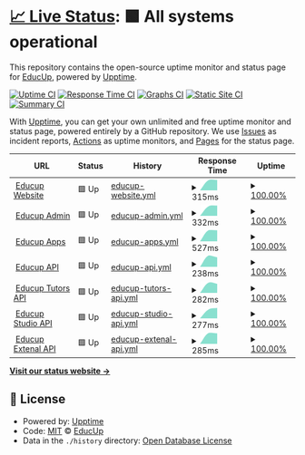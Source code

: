 # [📈 Live Status](https://status.educup.io): <!--live status--> **🟩 All systems operational**

This repository contains the open-source uptime monitor and status page for [EducUp](https://educup.io), powered by [Upptime](https://github.com/upptime/upptime).

[![Uptime CI](https://github.com/educup/status-page/workflows/Uptime%20CI/badge.svg)](https://github.com/educup/status-page/actions?query=workflow%3A%22Uptime+CI%22)
[![Response Time CI](https://github.com/educup/status-page/workflows/Response%20Time%20CI/badge.svg)](https://github.com/educup/status-page/actions?query=workflow%3A%22Response+Time+CI%22)
[![Graphs CI](https://github.com/educup/status-page/workflows/Graphs%20CI/badge.svg)](https://github.com/educup/status-page/actions?query=workflow%3A%22Graphs+CI%22)
[![Static Site CI](https://github.com/educup/status-page/workflows/Static%20Site%20CI/badge.svg)](https://github.com/educup/status-page/actions?query=workflow%3A%22Static+Site+CI%22)
[![Summary CI](https://github.com/educup/status-page/workflows/Summary%20CI/badge.svg)](https://github.com/educup/status-page/actions?query=workflow%3A%22Summary+CI%22)

With [Upptime](https://upptime.js.org), you can get your own unlimited and free uptime monitor and status page, powered entirely by a GitHub repository. We use [Issues](https://github.com/educup/status-page/issues) as incident reports, [Actions](https://github.com/educup/status-page/actions) as uptime monitors, and [Pages](https://status.educup.io) for the status page.

<!--start: status pages-->
<!-- This summary is generated by Upptime (https://github.com/upptime/upptime) -->
<!-- Do not edit this manually, your changes will be overwritten -->
<!-- prettier-ignore -->
| URL | Status | History | Response Time | Uptime |
| --- | ------ | ------- | ------------- | ------ |
| <img alt="" src="https://favicons.githubusercontent.com/www.educup.com" height="13"> [Educup Website](https://www.educup.com) | 🟩 Up | [educup-website.yml](https://github.com/educup/status-page/commits/HEAD/history/educup-website.yml) | <details><summary><img alt="Response time graph" src="./graphs/educup-website/response-time-week.png" height="20"> 315ms</summary><br><a href="https://status.educup.io/history/educup-website"><img alt="Response time 315" src="https://img.shields.io/endpoint?url=https%3A%2F%2Fraw.githubusercontent.com%2Feducup%2Fstatus-page%2FHEAD%2Fapi%2Feducup-website%2Fresponse-time.json"></a><br><a href="https://status.educup.io/history/educup-website"><img alt="24-hour response time 315" src="https://img.shields.io/endpoint?url=https%3A%2F%2Fraw.githubusercontent.com%2Feducup%2Fstatus-page%2FHEAD%2Fapi%2Feducup-website%2Fresponse-time-day.json"></a><br><a href="https://status.educup.io/history/educup-website"><img alt="7-day response time 315" src="https://img.shields.io/endpoint?url=https%3A%2F%2Fraw.githubusercontent.com%2Feducup%2Fstatus-page%2FHEAD%2Fapi%2Feducup-website%2Fresponse-time-week.json"></a><br><a href="https://status.educup.io/history/educup-website"><img alt="30-day response time 315" src="https://img.shields.io/endpoint?url=https%3A%2F%2Fraw.githubusercontent.com%2Feducup%2Fstatus-page%2FHEAD%2Fapi%2Feducup-website%2Fresponse-time-month.json"></a><br><a href="https://status.educup.io/history/educup-website"><img alt="1-year response time 315" src="https://img.shields.io/endpoint?url=https%3A%2F%2Fraw.githubusercontent.com%2Feducup%2Fstatus-page%2FHEAD%2Fapi%2Feducup-website%2Fresponse-time-year.json"></a></details> | <details><summary><a href="https://status.educup.io/history/educup-website">100.00%</a></summary><a href="https://status.educup.io/history/educup-website"><img alt="All-time uptime 100.00%" src="https://img.shields.io/endpoint?url=https%3A%2F%2Fraw.githubusercontent.com%2Feducup%2Fstatus-page%2FHEAD%2Fapi%2Feducup-website%2Fuptime.json"></a><br><a href="https://status.educup.io/history/educup-website"><img alt="24-hour uptime 100.00%" src="https://img.shields.io/endpoint?url=https%3A%2F%2Fraw.githubusercontent.com%2Feducup%2Fstatus-page%2FHEAD%2Fapi%2Feducup-website%2Fuptime-day.json"></a><br><a href="https://status.educup.io/history/educup-website"><img alt="7-day uptime 100.00%" src="https://img.shields.io/endpoint?url=https%3A%2F%2Fraw.githubusercontent.com%2Feducup%2Fstatus-page%2FHEAD%2Fapi%2Feducup-website%2Fuptime-week.json"></a><br><a href="https://status.educup.io/history/educup-website"><img alt="30-day uptime 100.00%" src="https://img.shields.io/endpoint?url=https%3A%2F%2Fraw.githubusercontent.com%2Feducup%2Fstatus-page%2FHEAD%2Fapi%2Feducup-website%2Fuptime-month.json"></a><br><a href="https://status.educup.io/history/educup-website"><img alt="1-year uptime 100.00%" src="https://img.shields.io/endpoint?url=https%3A%2F%2Fraw.githubusercontent.com%2Feducup%2Fstatus-page%2FHEAD%2Fapi%2Feducup-website%2Fuptime-year.json"></a></details>
| <img alt="" src="https://favicons.githubusercontent.com/admin.educup.io" height="13"> [Educup Admin](https://admin.educup.io) | 🟩 Up | [educup-admin.yml](https://github.com/educup/status-page/commits/HEAD/history/educup-admin.yml) | <details><summary><img alt="Response time graph" src="./graphs/educup-admin/response-time-week.png" height="20"> 332ms</summary><br><a href="https://status.educup.io/history/educup-admin"><img alt="Response time 332" src="https://img.shields.io/endpoint?url=https%3A%2F%2Fraw.githubusercontent.com%2Feducup%2Fstatus-page%2FHEAD%2Fapi%2Feducup-admin%2Fresponse-time.json"></a><br><a href="https://status.educup.io/history/educup-admin"><img alt="24-hour response time 332" src="https://img.shields.io/endpoint?url=https%3A%2F%2Fraw.githubusercontent.com%2Feducup%2Fstatus-page%2FHEAD%2Fapi%2Feducup-admin%2Fresponse-time-day.json"></a><br><a href="https://status.educup.io/history/educup-admin"><img alt="7-day response time 332" src="https://img.shields.io/endpoint?url=https%3A%2F%2Fraw.githubusercontent.com%2Feducup%2Fstatus-page%2FHEAD%2Fapi%2Feducup-admin%2Fresponse-time-week.json"></a><br><a href="https://status.educup.io/history/educup-admin"><img alt="30-day response time 332" src="https://img.shields.io/endpoint?url=https%3A%2F%2Fraw.githubusercontent.com%2Feducup%2Fstatus-page%2FHEAD%2Fapi%2Feducup-admin%2Fresponse-time-month.json"></a><br><a href="https://status.educup.io/history/educup-admin"><img alt="1-year response time 332" src="https://img.shields.io/endpoint?url=https%3A%2F%2Fraw.githubusercontent.com%2Feducup%2Fstatus-page%2FHEAD%2Fapi%2Feducup-admin%2Fresponse-time-year.json"></a></details> | <details><summary><a href="https://status.educup.io/history/educup-admin">100.00%</a></summary><a href="https://status.educup.io/history/educup-admin"><img alt="All-time uptime 100.00%" src="https://img.shields.io/endpoint?url=https%3A%2F%2Fraw.githubusercontent.com%2Feducup%2Fstatus-page%2FHEAD%2Fapi%2Feducup-admin%2Fuptime.json"></a><br><a href="https://status.educup.io/history/educup-admin"><img alt="24-hour uptime 100.00%" src="https://img.shields.io/endpoint?url=https%3A%2F%2Fraw.githubusercontent.com%2Feducup%2Fstatus-page%2FHEAD%2Fapi%2Feducup-admin%2Fuptime-day.json"></a><br><a href="https://status.educup.io/history/educup-admin"><img alt="7-day uptime 100.00%" src="https://img.shields.io/endpoint?url=https%3A%2F%2Fraw.githubusercontent.com%2Feducup%2Fstatus-page%2FHEAD%2Fapi%2Feducup-admin%2Fuptime-week.json"></a><br><a href="https://status.educup.io/history/educup-admin"><img alt="30-day uptime 100.00%" src="https://img.shields.io/endpoint?url=https%3A%2F%2Fraw.githubusercontent.com%2Feducup%2Fstatus-page%2FHEAD%2Fapi%2Feducup-admin%2Fuptime-month.json"></a><br><a href="https://status.educup.io/history/educup-admin"><img alt="1-year uptime 100.00%" src="https://img.shields.io/endpoint?url=https%3A%2F%2Fraw.githubusercontent.com%2Feducup%2Fstatus-page%2FHEAD%2Fapi%2Feducup-admin%2Fuptime-year.json"></a></details>
| <img alt="" src="https://favicons.githubusercontent.com/apps.educup.io" height="13"> [Educup Apps](https://apps.educup.io) | 🟩 Up | [educup-apps.yml](https://github.com/educup/status-page/commits/HEAD/history/educup-apps.yml) | <details><summary><img alt="Response time graph" src="./graphs/educup-apps/response-time-week.png" height="20"> 527ms</summary><br><a href="https://status.educup.io/history/educup-apps"><img alt="Response time 527" src="https://img.shields.io/endpoint?url=https%3A%2F%2Fraw.githubusercontent.com%2Feducup%2Fstatus-page%2FHEAD%2Fapi%2Feducup-apps%2Fresponse-time.json"></a><br><a href="https://status.educup.io/history/educup-apps"><img alt="24-hour response time 527" src="https://img.shields.io/endpoint?url=https%3A%2F%2Fraw.githubusercontent.com%2Feducup%2Fstatus-page%2FHEAD%2Fapi%2Feducup-apps%2Fresponse-time-day.json"></a><br><a href="https://status.educup.io/history/educup-apps"><img alt="7-day response time 527" src="https://img.shields.io/endpoint?url=https%3A%2F%2Fraw.githubusercontent.com%2Feducup%2Fstatus-page%2FHEAD%2Fapi%2Feducup-apps%2Fresponse-time-week.json"></a><br><a href="https://status.educup.io/history/educup-apps"><img alt="30-day response time 527" src="https://img.shields.io/endpoint?url=https%3A%2F%2Fraw.githubusercontent.com%2Feducup%2Fstatus-page%2FHEAD%2Fapi%2Feducup-apps%2Fresponse-time-month.json"></a><br><a href="https://status.educup.io/history/educup-apps"><img alt="1-year response time 527" src="https://img.shields.io/endpoint?url=https%3A%2F%2Fraw.githubusercontent.com%2Feducup%2Fstatus-page%2FHEAD%2Fapi%2Feducup-apps%2Fresponse-time-year.json"></a></details> | <details><summary><a href="https://status.educup.io/history/educup-apps">100.00%</a></summary><a href="https://status.educup.io/history/educup-apps"><img alt="All-time uptime 100.00%" src="https://img.shields.io/endpoint?url=https%3A%2F%2Fraw.githubusercontent.com%2Feducup%2Fstatus-page%2FHEAD%2Fapi%2Feducup-apps%2Fuptime.json"></a><br><a href="https://status.educup.io/history/educup-apps"><img alt="24-hour uptime 100.00%" src="https://img.shields.io/endpoint?url=https%3A%2F%2Fraw.githubusercontent.com%2Feducup%2Fstatus-page%2FHEAD%2Fapi%2Feducup-apps%2Fuptime-day.json"></a><br><a href="https://status.educup.io/history/educup-apps"><img alt="7-day uptime 100.00%" src="https://img.shields.io/endpoint?url=https%3A%2F%2Fraw.githubusercontent.com%2Feducup%2Fstatus-page%2FHEAD%2Fapi%2Feducup-apps%2Fuptime-week.json"></a><br><a href="https://status.educup.io/history/educup-apps"><img alt="30-day uptime 100.00%" src="https://img.shields.io/endpoint?url=https%3A%2F%2Fraw.githubusercontent.com%2Feducup%2Fstatus-page%2FHEAD%2Fapi%2Feducup-apps%2Fuptime-month.json"></a><br><a href="https://status.educup.io/history/educup-apps"><img alt="1-year uptime 100.00%" src="https://img.shields.io/endpoint?url=https%3A%2F%2Fraw.githubusercontent.com%2Feducup%2Fstatus-page%2FHEAD%2Fapi%2Feducup-apps%2Fuptime-year.json"></a></details>
| <img alt="" src="https://favicons.githubusercontent.com/api.educup.io" height="13"> [Educup API](https://api.educup.io/health) | 🟩 Up | [educup-api.yml](https://github.com/educup/status-page/commits/HEAD/history/educup-api.yml) | <details><summary><img alt="Response time graph" src="./graphs/educup-api/response-time-week.png" height="20"> 238ms</summary><br><a href="https://status.educup.io/history/educup-api"><img alt="Response time 238" src="https://img.shields.io/endpoint?url=https%3A%2F%2Fraw.githubusercontent.com%2Feducup%2Fstatus-page%2FHEAD%2Fapi%2Feducup-api%2Fresponse-time.json"></a><br><a href="https://status.educup.io/history/educup-api"><img alt="24-hour response time 238" src="https://img.shields.io/endpoint?url=https%3A%2F%2Fraw.githubusercontent.com%2Feducup%2Fstatus-page%2FHEAD%2Fapi%2Feducup-api%2Fresponse-time-day.json"></a><br><a href="https://status.educup.io/history/educup-api"><img alt="7-day response time 238" src="https://img.shields.io/endpoint?url=https%3A%2F%2Fraw.githubusercontent.com%2Feducup%2Fstatus-page%2FHEAD%2Fapi%2Feducup-api%2Fresponse-time-week.json"></a><br><a href="https://status.educup.io/history/educup-api"><img alt="30-day response time 238" src="https://img.shields.io/endpoint?url=https%3A%2F%2Fraw.githubusercontent.com%2Feducup%2Fstatus-page%2FHEAD%2Fapi%2Feducup-api%2Fresponse-time-month.json"></a><br><a href="https://status.educup.io/history/educup-api"><img alt="1-year response time 238" src="https://img.shields.io/endpoint?url=https%3A%2F%2Fraw.githubusercontent.com%2Feducup%2Fstatus-page%2FHEAD%2Fapi%2Feducup-api%2Fresponse-time-year.json"></a></details> | <details><summary><a href="https://status.educup.io/history/educup-api">100.00%</a></summary><a href="https://status.educup.io/history/educup-api"><img alt="All-time uptime 100.00%" src="https://img.shields.io/endpoint?url=https%3A%2F%2Fraw.githubusercontent.com%2Feducup%2Fstatus-page%2FHEAD%2Fapi%2Feducup-api%2Fuptime.json"></a><br><a href="https://status.educup.io/history/educup-api"><img alt="24-hour uptime 100.00%" src="https://img.shields.io/endpoint?url=https%3A%2F%2Fraw.githubusercontent.com%2Feducup%2Fstatus-page%2FHEAD%2Fapi%2Feducup-api%2Fuptime-day.json"></a><br><a href="https://status.educup.io/history/educup-api"><img alt="7-day uptime 100.00%" src="https://img.shields.io/endpoint?url=https%3A%2F%2Fraw.githubusercontent.com%2Feducup%2Fstatus-page%2FHEAD%2Fapi%2Feducup-api%2Fuptime-week.json"></a><br><a href="https://status.educup.io/history/educup-api"><img alt="30-day uptime 100.00%" src="https://img.shields.io/endpoint?url=https%3A%2F%2Fraw.githubusercontent.com%2Feducup%2Fstatus-page%2FHEAD%2Fapi%2Feducup-api%2Fuptime-month.json"></a><br><a href="https://status.educup.io/history/educup-api"><img alt="1-year uptime 100.00%" src="https://img.shields.io/endpoint?url=https%3A%2F%2Fraw.githubusercontent.com%2Feducup%2Fstatus-page%2FHEAD%2Fapi%2Feducup-api%2Fuptime-year.json"></a></details>
| <img alt="" src="https://favicons.githubusercontent.com/tutorsapi.educup.io" height="13"> [Educup Tutors API](https://tutorsapi.educup.io/health) | 🟩 Up | [educup-tutors-api.yml](https://github.com/educup/status-page/commits/HEAD/history/educup-tutors-api.yml) | <details><summary><img alt="Response time graph" src="./graphs/educup-tutors-api/response-time-week.png" height="20"> 282ms</summary><br><a href="https://status.educup.io/history/educup-tutors-api"><img alt="Response time 282" src="https://img.shields.io/endpoint?url=https%3A%2F%2Fraw.githubusercontent.com%2Feducup%2Fstatus-page%2FHEAD%2Fapi%2Feducup-tutors-api%2Fresponse-time.json"></a><br><a href="https://status.educup.io/history/educup-tutors-api"><img alt="24-hour response time 282" src="https://img.shields.io/endpoint?url=https%3A%2F%2Fraw.githubusercontent.com%2Feducup%2Fstatus-page%2FHEAD%2Fapi%2Feducup-tutors-api%2Fresponse-time-day.json"></a><br><a href="https://status.educup.io/history/educup-tutors-api"><img alt="7-day response time 282" src="https://img.shields.io/endpoint?url=https%3A%2F%2Fraw.githubusercontent.com%2Feducup%2Fstatus-page%2FHEAD%2Fapi%2Feducup-tutors-api%2Fresponse-time-week.json"></a><br><a href="https://status.educup.io/history/educup-tutors-api"><img alt="30-day response time 282" src="https://img.shields.io/endpoint?url=https%3A%2F%2Fraw.githubusercontent.com%2Feducup%2Fstatus-page%2FHEAD%2Fapi%2Feducup-tutors-api%2Fresponse-time-month.json"></a><br><a href="https://status.educup.io/history/educup-tutors-api"><img alt="1-year response time 282" src="https://img.shields.io/endpoint?url=https%3A%2F%2Fraw.githubusercontent.com%2Feducup%2Fstatus-page%2FHEAD%2Fapi%2Feducup-tutors-api%2Fresponse-time-year.json"></a></details> | <details><summary><a href="https://status.educup.io/history/educup-tutors-api">100.00%</a></summary><a href="https://status.educup.io/history/educup-tutors-api"><img alt="All-time uptime 100.00%" src="https://img.shields.io/endpoint?url=https%3A%2F%2Fraw.githubusercontent.com%2Feducup%2Fstatus-page%2FHEAD%2Fapi%2Feducup-tutors-api%2Fuptime.json"></a><br><a href="https://status.educup.io/history/educup-tutors-api"><img alt="24-hour uptime 100.00%" src="https://img.shields.io/endpoint?url=https%3A%2F%2Fraw.githubusercontent.com%2Feducup%2Fstatus-page%2FHEAD%2Fapi%2Feducup-tutors-api%2Fuptime-day.json"></a><br><a href="https://status.educup.io/history/educup-tutors-api"><img alt="7-day uptime 100.00%" src="https://img.shields.io/endpoint?url=https%3A%2F%2Fraw.githubusercontent.com%2Feducup%2Fstatus-page%2FHEAD%2Fapi%2Feducup-tutors-api%2Fuptime-week.json"></a><br><a href="https://status.educup.io/history/educup-tutors-api"><img alt="30-day uptime 100.00%" src="https://img.shields.io/endpoint?url=https%3A%2F%2Fraw.githubusercontent.com%2Feducup%2Fstatus-page%2FHEAD%2Fapi%2Feducup-tutors-api%2Fuptime-month.json"></a><br><a href="https://status.educup.io/history/educup-tutors-api"><img alt="1-year uptime 100.00%" src="https://img.shields.io/endpoint?url=https%3A%2F%2Fraw.githubusercontent.com%2Feducup%2Fstatus-page%2FHEAD%2Fapi%2Feducup-tutors-api%2Fuptime-year.json"></a></details>
| <img alt="" src="https://favicons.githubusercontent.com/studioapi.educup.io" height="13"> [Educup Studio API](https://studioapi.educup.io/health) | 🟩 Up | [educup-studio-api.yml](https://github.com/educup/status-page/commits/HEAD/history/educup-studio-api.yml) | <details><summary><img alt="Response time graph" src="./graphs/educup-studio-api/response-time-week.png" height="20"> 277ms</summary><br><a href="https://status.educup.io/history/educup-studio-api"><img alt="Response time 277" src="https://img.shields.io/endpoint?url=https%3A%2F%2Fraw.githubusercontent.com%2Feducup%2Fstatus-page%2FHEAD%2Fapi%2Feducup-studio-api%2Fresponse-time.json"></a><br><a href="https://status.educup.io/history/educup-studio-api"><img alt="24-hour response time 277" src="https://img.shields.io/endpoint?url=https%3A%2F%2Fraw.githubusercontent.com%2Feducup%2Fstatus-page%2FHEAD%2Fapi%2Feducup-studio-api%2Fresponse-time-day.json"></a><br><a href="https://status.educup.io/history/educup-studio-api"><img alt="7-day response time 277" src="https://img.shields.io/endpoint?url=https%3A%2F%2Fraw.githubusercontent.com%2Feducup%2Fstatus-page%2FHEAD%2Fapi%2Feducup-studio-api%2Fresponse-time-week.json"></a><br><a href="https://status.educup.io/history/educup-studio-api"><img alt="30-day response time 277" src="https://img.shields.io/endpoint?url=https%3A%2F%2Fraw.githubusercontent.com%2Feducup%2Fstatus-page%2FHEAD%2Fapi%2Feducup-studio-api%2Fresponse-time-month.json"></a><br><a href="https://status.educup.io/history/educup-studio-api"><img alt="1-year response time 277" src="https://img.shields.io/endpoint?url=https%3A%2F%2Fraw.githubusercontent.com%2Feducup%2Fstatus-page%2FHEAD%2Fapi%2Feducup-studio-api%2Fresponse-time-year.json"></a></details> | <details><summary><a href="https://status.educup.io/history/educup-studio-api">100.00%</a></summary><a href="https://status.educup.io/history/educup-studio-api"><img alt="All-time uptime 100.00%" src="https://img.shields.io/endpoint?url=https%3A%2F%2Fraw.githubusercontent.com%2Feducup%2Fstatus-page%2FHEAD%2Fapi%2Feducup-studio-api%2Fuptime.json"></a><br><a href="https://status.educup.io/history/educup-studio-api"><img alt="24-hour uptime 100.00%" src="https://img.shields.io/endpoint?url=https%3A%2F%2Fraw.githubusercontent.com%2Feducup%2Fstatus-page%2FHEAD%2Fapi%2Feducup-studio-api%2Fuptime-day.json"></a><br><a href="https://status.educup.io/history/educup-studio-api"><img alt="7-day uptime 100.00%" src="https://img.shields.io/endpoint?url=https%3A%2F%2Fraw.githubusercontent.com%2Feducup%2Fstatus-page%2FHEAD%2Fapi%2Feducup-studio-api%2Fuptime-week.json"></a><br><a href="https://status.educup.io/history/educup-studio-api"><img alt="30-day uptime 100.00%" src="https://img.shields.io/endpoint?url=https%3A%2F%2Fraw.githubusercontent.com%2Feducup%2Fstatus-page%2FHEAD%2Fapi%2Feducup-studio-api%2Fuptime-month.json"></a><br><a href="https://status.educup.io/history/educup-studio-api"><img alt="1-year uptime 100.00%" src="https://img.shields.io/endpoint?url=https%3A%2F%2Fraw.githubusercontent.com%2Feducup%2Fstatus-page%2FHEAD%2Fapi%2Feducup-studio-api%2Fuptime-year.json"></a></details>
| <img alt="" src="https://favicons.githubusercontent.com/externalapi.educup.io" height="13"> [Educup Extenal API](https://externalapi.educup.io/health) | 🟩 Up | [educup-extenal-api.yml](https://github.com/educup/status-page/commits/HEAD/history/educup-extenal-api.yml) | <details><summary><img alt="Response time graph" src="./graphs/educup-extenal-api/response-time-week.png" height="20"> 285ms</summary><br><a href="https://status.educup.io/history/educup-extenal-api"><img alt="Response time 285" src="https://img.shields.io/endpoint?url=https%3A%2F%2Fraw.githubusercontent.com%2Feducup%2Fstatus-page%2FHEAD%2Fapi%2Feducup-extenal-api%2Fresponse-time.json"></a><br><a href="https://status.educup.io/history/educup-extenal-api"><img alt="24-hour response time 285" src="https://img.shields.io/endpoint?url=https%3A%2F%2Fraw.githubusercontent.com%2Feducup%2Fstatus-page%2FHEAD%2Fapi%2Feducup-extenal-api%2Fresponse-time-day.json"></a><br><a href="https://status.educup.io/history/educup-extenal-api"><img alt="7-day response time 285" src="https://img.shields.io/endpoint?url=https%3A%2F%2Fraw.githubusercontent.com%2Feducup%2Fstatus-page%2FHEAD%2Fapi%2Feducup-extenal-api%2Fresponse-time-week.json"></a><br><a href="https://status.educup.io/history/educup-extenal-api"><img alt="30-day response time 285" src="https://img.shields.io/endpoint?url=https%3A%2F%2Fraw.githubusercontent.com%2Feducup%2Fstatus-page%2FHEAD%2Fapi%2Feducup-extenal-api%2Fresponse-time-month.json"></a><br><a href="https://status.educup.io/history/educup-extenal-api"><img alt="1-year response time 285" src="https://img.shields.io/endpoint?url=https%3A%2F%2Fraw.githubusercontent.com%2Feducup%2Fstatus-page%2FHEAD%2Fapi%2Feducup-extenal-api%2Fresponse-time-year.json"></a></details> | <details><summary><a href="https://status.educup.io/history/educup-extenal-api">100.00%</a></summary><a href="https://status.educup.io/history/educup-extenal-api"><img alt="All-time uptime 100.00%" src="https://img.shields.io/endpoint?url=https%3A%2F%2Fraw.githubusercontent.com%2Feducup%2Fstatus-page%2FHEAD%2Fapi%2Feducup-extenal-api%2Fuptime.json"></a><br><a href="https://status.educup.io/history/educup-extenal-api"><img alt="24-hour uptime 100.00%" src="https://img.shields.io/endpoint?url=https%3A%2F%2Fraw.githubusercontent.com%2Feducup%2Fstatus-page%2FHEAD%2Fapi%2Feducup-extenal-api%2Fuptime-day.json"></a><br><a href="https://status.educup.io/history/educup-extenal-api"><img alt="7-day uptime 100.00%" src="https://img.shields.io/endpoint?url=https%3A%2F%2Fraw.githubusercontent.com%2Feducup%2Fstatus-page%2FHEAD%2Fapi%2Feducup-extenal-api%2Fuptime-week.json"></a><br><a href="https://status.educup.io/history/educup-extenal-api"><img alt="30-day uptime 100.00%" src="https://img.shields.io/endpoint?url=https%3A%2F%2Fraw.githubusercontent.com%2Feducup%2Fstatus-page%2FHEAD%2Fapi%2Feducup-extenal-api%2Fuptime-month.json"></a><br><a href="https://status.educup.io/history/educup-extenal-api"><img alt="1-year uptime 100.00%" src="https://img.shields.io/endpoint?url=https%3A%2F%2Fraw.githubusercontent.com%2Feducup%2Fstatus-page%2FHEAD%2Fapi%2Feducup-extenal-api%2Fuptime-year.json"></a></details>

<!--end: status pages-->

[**Visit our status website →**](https://status.educup.io)

## 📄 License

- Powered by: [Upptime](https://github.com/upptime/upptime)
- Code: [MIT](./LICENSE) © [EducUp](https://educup.io)
- Data in the `./history` directory: [Open Database License](https://opendatacommons.org/licenses/odbl/1-0/)
